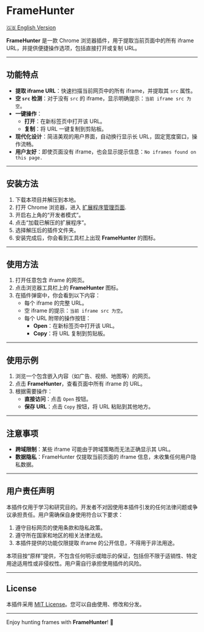 # FrameHunter

[🇬🇧 English Version](README-EN.md)

**FrameHunter** 是一款 Chrome 浏览器插件，用于提取当前页面中的所有 iframe URL，并提供便捷操作选项，包括直接打开或复制 URL。

---

## 功能特点

- **提取 iframe URL**：快速扫描当前网页中的所有 iframe，并提取其 `src` 属性。
- **空 `src` 检测**：对于没有 `src` 的 iframe，显示明确提示：`当前 iframe src 为空`。
- **一键操作**：
    - **打开**：在新标签页中打开该 URL。
    - **复制**：将 URL 一键复制到剪贴板。
- **现代化设计**：简洁美观的用户界面，自动换行显示长 URL，固定宽度窗口，操作流畅。
- **用户友好**：即使页面没有 iframe，也会显示提示信息：`No iframes found on this page.`

---

## 安装方法

1. 下载本项目并解压到本地。
2. 打开 Chrome 浏览器，进入 [扩展程序管理页面](chrome://extensions/).
3. 开启右上角的“开发者模式”。
4. 点击“加载已解压的扩展程序”。
5. 选择解压后的插件文件夹。
6. 安装完成后，你会看到工具栏上出现 **FrameHunter** 的图标。

---

## 使用方法

1. 打开任意包含 iframe 的网页。
2. 点击浏览器工具栏上的 **FrameHunter** 图标。
3. 在插件弹窗中，你会看到以下内容：
    - 每个 iframe 的完整 URL。
    - 空 iframe 的提示：`当前 iframe src 为空`。
    - 每个 URL 附带的操作按钮：
        - **Open**：在新标签页中打开该 URL。
        - **Copy**：将 URL 复制到剪贴板。

---

## 使用示例

1. 浏览一个包含嵌入内容（如广告、视频、地图等）的网页。
2. 点击 **FrameHunter**，查看页面中所有 iframe 的 URL。
3. 根据需要操作：
    - **直接访问**：点击 `Open` 按钮。
    - **保存 URL**：点击 `Copy` 按钮，将 URL 粘贴到其他地方。

---

## 注意事项

- **跨域限制**：某些 iframe 可能由于跨域策略而无法正确显示其 URL。
- **数据隐私**：FrameHunter 仅提取当前页面的 iframe 信息，未收集任何用户隐私数据。

---

## 用户责任声明

本插件仅用于学习和研究目的。开发者不对因使用本插件引发的任何法律问题或争议承担责任。用户需确保自身使用符合以下要求：

1. 遵守目标网页的使用条款和隐私政策。
2. 遵守所在国家和地区的相关法律法规。
3. 本插件提供的功能仅限提取 iframe 的公开信息，不得用于非法用途。

本项目按“原样”提供，不包含任何明示或暗示的保证，包括但不限于适销性、特定用途适用性或非侵权性。用户需自行承担使用插件的风险。

---

## License

本插件采用 [MIT License](LICENSE)。您可以自由使用、修改和分发。

---

Enjoy hunting frames with **FrameHunter**! 🎉
